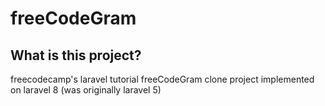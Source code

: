 # freeCodeGram


## What is this project?
freecodecamp's laravel tutorial freeCodeGram clone project implemented on laravel 8 (was originally laravel 5)
